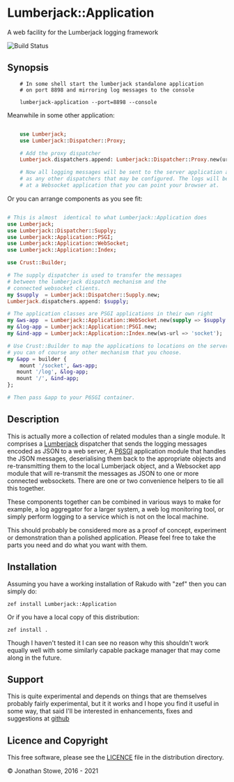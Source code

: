 # Lumberjack::Application

A web facility for the Lumberjack logging framework

![Build Status](https://github.com/jonathanstowe/Lumberjack-Application/workflows/CI/badge.svg)


## Synopsis

```
	# In some shell start the lumberjack standalone application
	# on port 8898 and mirroring log messages to the console

	lumberjack-application --port=8898 --console
```
Meanwhile in some other application:

```raku

	use Lumberjack;
	use Lumberjack::Dispatcher::Proxy;

	# Add the proxy dispatcher
	Lumberjack.dispatchers.append: Lumberjack::Dispatcher::Proxy.new(url => 'http://localhost:8898/log');

	# Now all logging messages will be sent to the server application as well
	# as any other dispatchers that may be configured. The logs will be displayed
	# at a Websocket application that you can point your browser at.

```
Or you can arrange components as you see fit:
```raku

# This is almost  identical to what Lumberjack::Application does
use Lumberjack;
use Lumberjack::Dispatcher::Supply;
use Lumberjack::Application::PSGI;
use Lumberjack::Application::WebSocket;
use Lumberjack::Application::Index;

use Crust::Builder;

# The supply dispatcher is used to transfer the messages
# between the lumberjack dispatch mechanism and the
# connected websocket clients.
my $supply  = Lumberjack::Dispatcher::Supply.new;
Lumberjack.dispatchers.append: $supply;

# The application classes are PSGI applications in their own right
my &ws-app  = Lumberjack::Application::WebSocket.new(supply => $supply.Supply);
my &log-app = Lumberjack::Application::PSGI.new;
my &ind-app = Lumberjack::Application::Index.new(ws-url => 'socket');

# Use Crust::Builder to map the applications to locations on the server
# you can of course any other mechanism that you choose.
my &app = builder {
	mount '/socket', &ws-app;
   mount '/log', &log-app;
   mount '/', &ind-app;
};

# Then pass &app to your P6SGI container.
```

## Description

This is actually more a collection of related
modules than a single module. It comprises a
[Lumberjack](https://github.com/jonathanstowe/Lumberjack) dispatcher
that sends the logging messages encoded as JSON to a web server,
A [P6SGI](https://github.com/zostay/P6SGI) application module that
handles the JSON messages, deserialising them back to the appropriate
objects and re-transmitting them to the local Lumberjack object, and a
Websocket app module that will re-transmit the messages as JSON to one
or more connected websockets.  There are one or two convenience helpers
to tie all this together.

These components together can be combined in various ways to make for
example, a log aggregator for a larger system, a web log monitoring tool,
or simply perform logging to a service which is not on the local machine.

This should probably be considered more as a proof of concept, experiment
or demonstration than a polished application.  Please feel free to take
the parts you need and do what you want with them.

## Installation

Assuming you have a working installation of Rakudo with "zef" then you can simply do:

	zef install Lumberjack::Application

Or if you have a local copy of this distribution:

	zef install .

Though I haven't tested it I can see no reason why this shouldn't work
equally well with some similarly capable package manager that
may come along in the future.

## Support

This is quite experimental and depends on things that are themselves
probably fairly experimental, but it it works and I hope you find it
useful in some way, that said I'll be interested in enhancements,
fixes and suggestions at [github](https://github.com/jonathanstowe/Lumberjack-Application/issues)

## Licence and Copyright

This free software, please see the [LICENCE](LICENCE) file in the distribution
directory.

© Jonathan Stowe, 2016 - 2021

